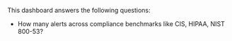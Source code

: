 This dashboard answers the following questions:

- How many alerts across compliance benchmarks like CIS, HIPAA, NIST 800-53?
